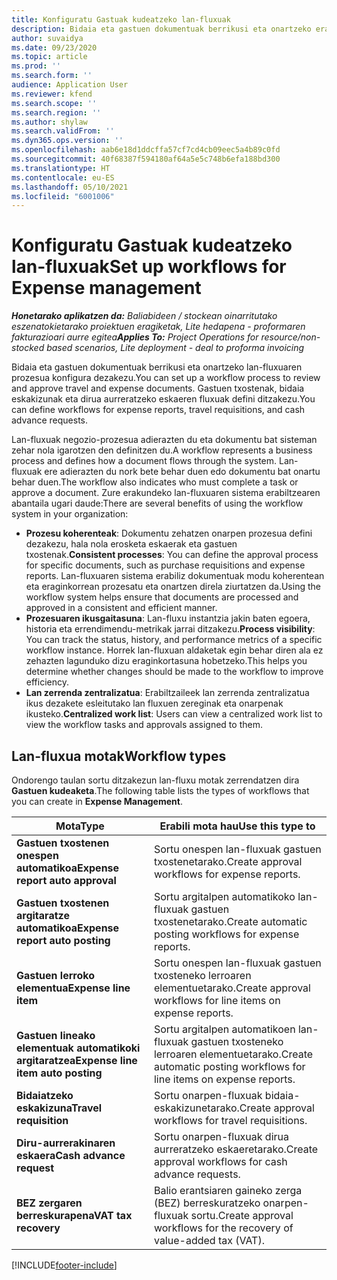 ```yaml
---
title: Konfiguratu Gastuak kudeatzeko lan-fluxuak
description: Bidaia eta gastuen dokumentuak berrikusi eta onartzeko erabiltzen den lan-fluxuaren prozesua konfigura dezakezu.
author: suvaidya
ms.date: 09/23/2020
ms.topic: article
ms.prod: ''
ms.search.form: ''
audience: Application User
ms.reviewer: kfend
ms.search.scope: ''
ms.search.region: ''
ms.author: shylaw
ms.search.validFrom: ''
ms.dyn365.ops.version: ''
ms.openlocfilehash: aab6e18d1ddcffa57cf7cd4cb09eec5a4b89c0fd
ms.sourcegitcommit: 40f68387f594180af64a5e5c748b6efa188bd300
ms.translationtype: HT
ms.contentlocale: eu-ES
ms.lasthandoff: 05/10/2021
ms.locfileid: "6001006"
---
```

# <a name="set-up-workflows-for-expense-management"></a><span data-ttu-id="96a54-103">Konfiguratu Gastuak kudeatzeko lan-fluxuak</span><span class="sxs-lookup"><span data-stu-id="96a54-103">Set up workflows for Expense management</span></span>

<span data-ttu-id="96a54-104">_**Honetarako aplikatzen da:** Baliabideen / stockean oinarritutako eszenatokietarako proiektuen eragiketak, Lite hedapena - proformaren fakturazioari aurre egitea_</span><span class="sxs-lookup"><span data-stu-id="96a54-104">_**Applies To:** Project Operations for resource/non-stocked based scenarios, Lite deployment - deal to proforma invoicing_</span></span>

<span data-ttu-id="96a54-105">Bidaia eta gastuen dokumentuak berrikusi eta onartzeko lan-fluxuaren prozesua konfigura dezakezu.</span><span class="sxs-lookup"><span data-stu-id="96a54-105">You can set up a workflow process to review and approve travel and expense documents.</span></span> <span data-ttu-id="96a54-106">Gastuen txostenak, bidaia eskakizunak eta dirua aurreratzeko eskaeren fluxuak defini ditzakezu.</span><span class="sxs-lookup"><span data-stu-id="96a54-106">You can define workflows for expense reports, travel requisitions, and cash advance requests.</span></span>

<span data-ttu-id="96a54-107">Lan-fluxuak negozio-prozesua adierazten du eta dokumentu bat sisteman zehar nola igarotzen den definitzen du.</span><span class="sxs-lookup"><span data-stu-id="96a54-107">A workflow represents a business process and defines how a document flows through the system.</span></span> <span data-ttu-id="96a54-108">Lan-fluxuak ere adierazten du nork bete behar duen edo dokumentu bat onartu behar duen.</span><span class="sxs-lookup"><span data-stu-id="96a54-108">The workflow also indicates who must complete a task or approve a document.</span></span> <span data-ttu-id="96a54-109">Zure erakundeko lan-fluxuaren sistema erabiltzearen abantaila ugari daude:</span><span class="sxs-lookup"><span data-stu-id="96a54-109">There are several benefits of using the workflow system in your organization:</span></span>

- <span data-ttu-id="96a54-110">**Prozesu koherenteak**: Dokumentu zehatzen onarpen prozesua defini dezakezu, hala nola erosketa eskaerak eta gastuen txostenak.</span><span class="sxs-lookup"><span data-stu-id="96a54-110">**Consistent processes**: You can define the approval process for specific documents, such as purchase requisitions and expense reports.</span></span> <span data-ttu-id="96a54-111">Lan-fluxuaren sistema erabiliz dokumentuak modu koherentean eta eraginkorrean prozesatu eta onartzen direla ziurtatzen da.</span><span class="sxs-lookup"><span data-stu-id="96a54-111">Using the workflow system helps ensure that documents are processed and approved in a consistent and efficient manner.</span></span>
- <span data-ttu-id="96a54-112">**Prozesuaren ikusgaitasuna**: Lan-fluxu instantzia jakin baten egoera, historia eta errendimendu-metrikak jarrai ditzakezu.</span><span class="sxs-lookup"><span data-stu-id="96a54-112">**Process visibility**: You can track the status, history, and performance metrics of a specific workflow instance.</span></span> <span data-ttu-id="96a54-113">Horrek lan-fluxuan aldaketak egin behar diren ala ez zehazten lagunduko dizu eraginkortasuna hobetzeko.</span><span class="sxs-lookup"><span data-stu-id="96a54-113">This helps you determine whether changes should be made to the workflow to improve efficiency.</span></span>
- <span data-ttu-id="96a54-114">**Lan zerrenda zentralizatua**: Erabiltzaileek lan zerrenda zentralizatua ikus dezakete esleitutako lan fluxuen zereginak eta onarpenak ikusteko.</span><span class="sxs-lookup"><span data-stu-id="96a54-114">**Centralized work list**: Users can view a centralized work list to view the workflow tasks and approvals assigned to them.</span></span> 

## <a name="workflow-types"></a><span data-ttu-id="96a54-115">Lan-fluxua motak</span><span class="sxs-lookup"><span data-stu-id="96a54-115">Workflow types</span></span>

<span data-ttu-id="96a54-116">Ondorengo taulan sortu ditzakezun lan-fluxu motak zerrendatzen dira **Gastuen kudeaketa**.</span><span class="sxs-lookup"><span data-stu-id="96a54-116">The following table lists the types of workflows that you can create in **Expense Management**.</span></span>


|              <span data-ttu-id="96a54-117"><strong>Mota</strong></span><span class="sxs-lookup"><span data-stu-id="96a54-117"><strong>Type</strong></span></span>              |                   <span data-ttu-id="96a54-118"><strong>Erabili mota hau</strong></span><span class="sxs-lookup"><span data-stu-id="96a54-118"><strong>Use this type to</strong></span></span>                   |
|-------------------------------------------------|-----------------------------------------------------------------------|
|   <span data-ttu-id="96a54-119"><strong>Gastuen txostenen onespen automatikoa</strong></span><span class="sxs-lookup"><span data-stu-id="96a54-119"><strong>Expense report auto approval</strong></span></span> |            <span data-ttu-id="96a54-120">Sortu onespen lan-fluxuak gastuen txostenetarako.</span><span class="sxs-lookup"><span data-stu-id="96a54-120">Create approval workflows for expense reports.</span></span>             |
|  <span data-ttu-id="96a54-121"><strong>Gastuen txostenen argitaratze automatikoa</strong></span><span class="sxs-lookup"><span data-stu-id="96a54-121"><strong>Expense report auto posting</strong></span></span>   |        <span data-ttu-id="96a54-122">Sortu argitalpen automatikoko lan-fluxuak gastuen txostenetarako.</span><span class="sxs-lookup"><span data-stu-id="96a54-122">Create automatic posting workflows for expense reports.</span></span>        |
|       <span data-ttu-id="96a54-123"><strong>Gastuen lerroko elementua</strong></span><span class="sxs-lookup"><span data-stu-id="96a54-123"><strong>Expense line item</strong></span></span>        |     <span data-ttu-id="96a54-124">Sortu onespen lan-fluxuak gastuen txosteneko lerroaren elementuetarako.</span><span class="sxs-lookup"><span data-stu-id="96a54-124">Create approval workflows for line items on expense reports.</span></span>      |
| <span data-ttu-id="96a54-125"><strong>Gastuen lineako elementuak automatikoki argitaratzea</strong></span><span class="sxs-lookup"><span data-stu-id="96a54-125"><strong>Expense line item auto posting</strong></span></span> | <span data-ttu-id="96a54-126">Sortu argitalpen automatikoen lan-fluxuak gastuen txosteneko lerroaren elementuetarako.</span><span class="sxs-lookup"><span data-stu-id="96a54-126">Create automatic posting workflows for line items on expense reports.</span></span> |
|       <span data-ttu-id="96a54-127"><strong>Bidaiatzeko eskakizuna</strong></span><span class="sxs-lookup"><span data-stu-id="96a54-127"><strong>Travel requisition</strong></span></span>       |          <span data-ttu-id="96a54-128">Sortu onarpen-fluxuak bidaia-eskakizunetarako.</span><span class="sxs-lookup"><span data-stu-id="96a54-128">Create approval workflows for travel requisitions.</span></span>           |
|      <span data-ttu-id="96a54-129"><strong>Diru-aurrerakinaren eskaera</strong></span><span class="sxs-lookup"><span data-stu-id="96a54-129"><strong>Cash advance request</strong></span></span>      |         <span data-ttu-id="96a54-130">Sortu onarpen-fluxuak dirua aurreratzeko eskaeretarako.</span><span class="sxs-lookup"><span data-stu-id="96a54-130">Create approval workflows for cash advance requests.</span></span>          |
|        <span data-ttu-id="96a54-131"><strong>BEZ zergaren berreskurapena</strong></span><span class="sxs-lookup"><span data-stu-id="96a54-131"><strong>VAT tax recovery</strong></span></span>        | <span data-ttu-id="96a54-132">Balio erantsiaren gaineko zerga (BEZ) berreskuratzeko onarpen-fluxuak sortu.</span><span class="sxs-lookup"><span data-stu-id="96a54-132">Create approval workflows for the recovery of value-added tax (VAT).</span></span>  |


[!INCLUDE[footer-include](../includes/footer-banner.md)]